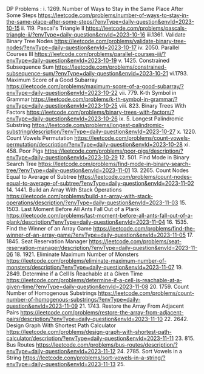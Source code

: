 DP Problems : 
i. 
1269. Number of Ways to Stay in the Same Place After Some Steps
https://leetcode.com/problems/number-of-ways-to-stay-in-the-same-place-after-some-steps/?envType=daily-question&envId=2023-10-15
ii. 119. Pascal's Triangle II
https://leetcode.com/problems/pascals-triangle-ii/?envType=daily-question&envId=2023-10-16
iii.1361. Validate Binary Tree Nodes
https://leetcode.com/problems/validate-binary-tree-nodes/?envType=daily-question&envId=2023-10-17
iv. 2050. Parallel Courses III
https://leetcode.com/problems/parallel-courses-iii/?envType=daily-question&envId=2023-10-19
v. 1425. Constrained Subsequence Sum
https://leetcode.com/problems/constrained-subsequence-sum/?envType=daily-question&envId=2023-10-21
vi.1793. Maximum Score of a Good Subarray
https://leetcode.com/problems/maximum-score-of-a-good-subarray/?envType=daily-question&envId=2023-10-22
vii. 779. K-th Symbol in Grammar
https://leetcode.com/problems/k-th-symbol-in-grammar/?envType=daily-question&envId=2023-10-25
viii. 823. Binary Trees With Factors
https://leetcode.com/problems/binary-trees-with-factors/?envType=daily-question&envId=2023-10-26
ix. 5. Longest Palindromic Substring
https://leetcode.com/problems/longest-palindromic-substring/description/?envType=daily-question&envId=2023-10-27
x. 1220. Count Vowels Permutation
https://leetcode.com/problems/count-vowels-permutation/description/?envType=daily-question&envId=2023-10-28
xi. 458. Poor Pigs
https://leetcode.com/problems/poor-pigs/description/?envType=daily-question&envId=2023-10-29
12. 501. Find Mode in Binary Search Tree
https://leetcode.com/problems/find-mode-in-binary-search-tree/?envType=daily-question&envId=2023-11-01
13. 2265. Count Nodes Equal to Average of Subtree
https://leetcode.com/problems/count-nodes-equal-to-average-of-subtree/?envType=daily-question&envId=2023-11-02
14. 1441. Build an Array With Stack Operations
https://leetcode.com/problems/build-an-array-with-stack-operations/description/?envType=daily-question&envId=2023-11-03
15. 1503. Last Moment Before All Ants Fall Out of a Plank
https://leetcode.com/problems/last-moment-before-all-ants-fall-out-of-a-plank/description/?envType=daily-question&envId=2023-11-04
16. 1535. Find the Winner of an Array Game
https://leetcode.com/problems/find-the-winner-of-an-array-game/?envType=daily-question&envId=2023-11-05
17. 1845. Seat Reservation Manager
https://leetcode.com/problems/seat-reservation-manager/description/?envType=daily-question&envId=2023-11-06
18. 1921. Eliminate Maximum Number of Monsters
https://leetcode.com/problems/eliminate-maximum-number-of-monsters/description/?envType=daily-question&envId=2023-11-07
19. 2849. Determine if a Cell Is Reachable at a Given Time
https://leetcode.com/problems/determine-if-a-cell-is-reachable-at-a-given-time/?envType=daily-question&envId=2023-11-08
20. 1759. Count Number of Homogenous Substrings
https://leetcode.com/problems/count-number-of-homogenous-substrings/?envType=daily-question&envId=2023-11-09
21. 1743. Restore the Array From Adjacent Pairs
https://leetcode.com/problems/restore-the-array-from-adjacent-pairs/description/?envType=daily-question&envId=2023-11-10
22. 2642. Design Graph With Shortest Path Calculator
https://leetcode.com/problems/design-graph-with-shortest-path-calculator/description/?envType=daily-question&envId=2023-11-11
23. 815. Bus Routes
https://leetcode.com/problems/bus-routes/description/?envType=daily-question&envId=2023-11-12
24. 2785. Sort Vowels in a String
https://leetcode.com/problems/sort-vowels-in-a-string/?envType=daily-question&envId=2023-11-13
25. 